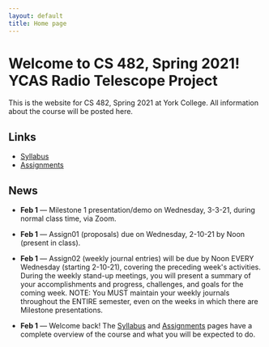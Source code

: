 ```yaml
---
layout: default
title: Home page
---
```


# Welcome to CS 482, Spring 2021!<br>YCAS Radio Telescope Project

This is the website for CS 482, Spring 2021 at York College.
All information about the course will be posted here.

## Links

* [Syllabus](syllabus.html)
* [Assignments](assign/index.html)

## News

<!--

* **May 10** &mdash; [Final Technical Reports](./assign/finalreport.html) and Team Posters are due Friday, 5-14-21, by Noon in your Google Drive, as well as in PDF form via email to Professors Babcock and Hake.

* **May 10** &mdash; [Final Self/Peer Evaluations](./assign/PeerReview.pdf) are due Friday, 5-14-21, by Noon in PDF form via email to Professor Hake.

* **Apr 28** &mdash; [Draft Technical Reports](./assign/finalreport.html) are due Wednesday, 5-5-21, by Noon in your Google Drive, for review and comment by Professors Babcock and Hake.

* **Apr 28** &mdash; The CS Senior Design Final Presentation and Demo (MS4) will be Monday, 5-10-21, from 5:00pm to 7:00pm via Zoom.  The Radio Telescope Engineering Capstone Final Presentation and Demo will on ???, ??-??-21, from ??:??to ??:??, via Zoom.

* **Mar 31** &mdash; Milestone 3 presentation/demo on Wednesday, 4-28-21, during normal class time via Zoom.

* **Mar 31** &mdash; [Midterm Self/Peer Evaluations](./assign/PeerReview.pdf) are due Saturday, 4-3-21, by Noon in PDF form via email to Professors babcock and Hake.

* **Mar 3** &mdash; Milestone 2 presentation/demo on Wednesday, 3-31-21, during normal class time, via Zoom.

-->

* **Feb 1** &mdash; Milestone 1 presentation/demo on Wednesday, 3-3-21, during normal class time, via Zoom.

* **Feb 1** &mdash; Assign01 (proposals) due on Wednesday, 2-10-21 by Noon (present in class).

* **Feb 1** &mdash; Assign02 (weekly journal entries) will be due by Noon EVERY Wednesday (starting 2-10-21), covering the preceding week's activities.  During the weekly stand-up meetings, you will present a summary of your accomplishments and progress, challenges, and goals for the coming week.  NOTE: You MUST maintain your weekly journals throughout the ENTIRE semester, even on the weeks in which there are Milestone presentations.

* **Feb 1** &mdash; Welcome back!  The [Syllabus](syllabus.html) and [Assignments](assign/index.html) pages have a complete overview of the course and what you will be expected to do.

<!-- vim:set wrap: -->
<!-- vim:set linebreak: -->
<!-- vim:set nolist: -->
